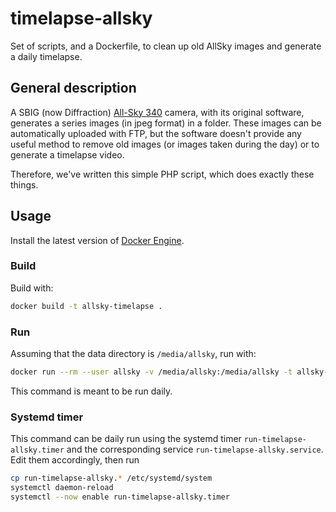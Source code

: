 # timelapse-allsky
Set of scripts, and a Dockerfile, to clean up old AllSky images and generate a daily timelapse.

## General description
A SBIG (now Diffraction) [All-Sky 340](https://diffractionlimited.com/product/all-sky-340-cameras/) camera, with its original software, generates
a series images (in jpeg format) in a folder. These images can be automatically uploaded with FTP, but the software doesn't provide any
useful method to remove old images (or images taken during the day) or to generate a timelapse video.

Therefore, we've written this simple PHP script, which does exactly these things.

## Usage
Install the latest version of [Docker Engine](https://docs.docker.com/engine/install/).

### Build
Build with: 
```bash
docker build -t allsky-timelapse .
```

### Run
Assuming that the data directory is `/media/allsky`, run with:
```bash
docker run --rm --user allsky -v /media/allsky:/media/allsky -t allsky-timelapse 
```
This command is meant to be run daily.

### Systemd timer
This command can be daily run using the systemd timer `run-timelapse-allsky.timer` and the
corresponding service `run-timelapse-allsky.service`. Edit them accordingly, then run
```bash
cp run-timelapse-allsky.* /etc/systemd/system
systemctl daemon-reload
systemctl --now enable run-timelapse-allsky.timer
```
